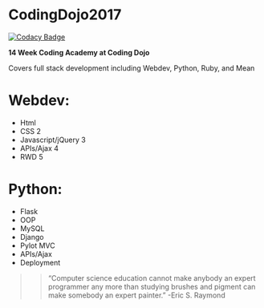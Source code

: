 # CodingDojo2017
[![Codacy Badge](https://api.codacy.com/project/badge/Grade/ca2210bf938244e2aedf67fde5c8fd90)](https://www.codacy.com/app/hermanj13/CodingDojo2017?utm_source=github.com&utm_medium=referral&utm_content=hermanj13/CodingDojo2017&utm_campaign=badger)

**14 Week Coding Academy at Coding Dojo**

Covers full stack development including Webdev, Python, Ruby, and Mean

# Webdev:

* Html
* CSS 2
* Javascript/jQuery 3
* APIs/Ajax 4
* RWD 5

# Python:

* Flask
* OOP
* MySQL
* Django
* Pylot MVC
* APIs/Ajax
* Deployment

>> “Computer science education cannot make anybody an expert programmer any more than studying brushes and pigment can make somebody an expert painter.”
>> -Eric S. Raymond
